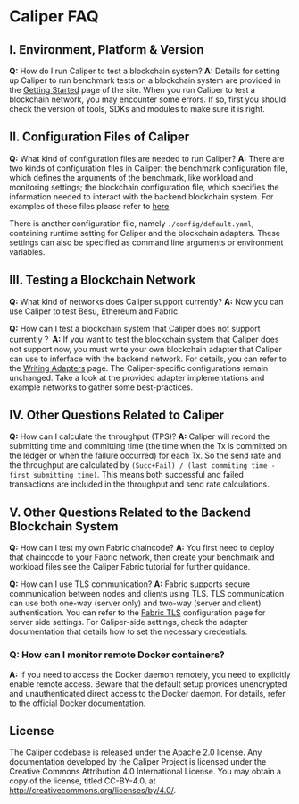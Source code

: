# Caliper FAQ

## **I. Environment, Platform & Version**

**Q:** How do I run Caliper to test a blockchain system?
**A:** Details for setting up Caliper to run benchmark tests on a blockchain system are provided in the [Getting Started](../index.md) page of the site. When you run Caliper to test a blockchain network, you may encounter some errors. If so, first you should check the version of tools, SDKs and modules to make sure it is right.

## **II. Configuration Files of Caliper**

**Q:** What kind of configuration files are needed to run Caliper?
**A:** There are two kinds of configuration files in Caliper: the benchmark configuration file, which defines the arguments of the benchmark, like workload and monitoring settings; the blockchain configuration file, which specifies the information needed to interact with the backend blockchain system. For examples of these files please refer to [here](https://github.com/hyperledger-caliper/caliper-benchmarks)

There is another configuration file, namely `./config/default.yaml`, containing runtime setting for Caliper and the blockchain adapters. These settings can also be specified as command line arguments or environment variables.

## **III. Testing a Blockchain Network**

**Q:** What kind of networks does Caliper support currently?
**A:** Now you can use Caliper to test Besu, Ethereum and Fabric.

**Q:** How can I test a blockchain system that Caliper does not support currently？
**A:** If you want to test the blockchain system that Caliper does not support now, you must write your own blockchain adapter that Caliper can use to inferface with the backend network. For details, you can refer to the [Writing Adapters](../connectors/writing-connectors.md) page. The Caliper-specific configurations remain unchanged. Take a look at the provided adapter implementations and example networks to gather some best-practices.

## **IV. Other Questions Related to Caliper**

**Q:** How can I calculate the throughput (TPS)?
**A:** Caliper will record the submitting time and committing time (the time when the Tx is committed on the ledger or when the failure occurred) for each Tx. So the send rate and the throughput are calculated by `(Succ+Fail) / (last commiting time - first submitting time)`.  This means both successful and failed transactions are included in the throughput and send rate calculations.

## V. **Other Questions Related to the Backend Blockchain System**

**Q:** How can I test my own Fabric chaincode?
**A:** You first need to deploy that chaincode to your Fabric network, then create your benchmark and workload files see the Caliper Fabric tutorial for further guidance.

**Q:** How can I use TLS communication?
**A:** Fabric supports secure communication between nodes and clients using TLS. TLS communication can use both one-way (server only) and two-way (server and client) authentication. You can refer to the [Fabric TLS](https://hyperledger-fabric.readthedocs.io/en/release-2.5/enable_tls.html) configuration page for server side settings. For Caliper-side settings, check the adapter documentation that details how to set the necessary credentials.

### **Q:** How can I monitor remote Docker containers?
**A:** If you need to access the Docker daemon remotely, you need to explicitly enable remote access. Beware that the default setup provides unencrypted and unauthenticated direct access to the Docker daemon. For details, refer to the official [Docker documentation](https://success.docker.com/article/how-do-i-enable-the-remote-api-for-dockerd).

## License
The Caliper codebase is released under the Apache 2.0 license. Any documentation developed by the Caliper Project is licensed under the Creative Commons Attribution 4.0 International License. You may obtain a copy of the license, titled CC-BY-4.0, at http://creativecommons.org/licenses/by/4.0/.
